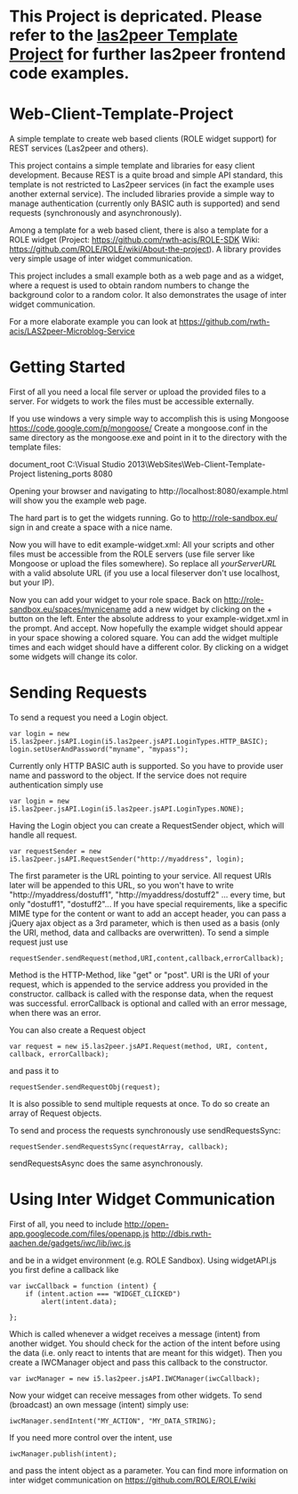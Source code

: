 This Project is depricated. Please refer to the [las2peer Template Project](https://github.com/rwth-acis/LAS2peer-Template-Project) for further las2peer frontend code examples.
=======================

Web-Client-Template-Project
=======================

A simple template to create web based clients (ROLE widget support) for REST services (Las2peer and others).

This project contains a simple template and libraries for easy client development.
Because REST is a quite broad and simple API standard, this template is not restricted to Las2peer services (in fact the example uses another external service).
The included libraries provide a simple way to manage authentication (currently only BASIC auth is supported) and send requests (synchronously and asynchronously).

Among a template for a web based client, there is also a template for a ROLE widget 
(Project:  https://github.com/rwth-acis/ROLE-SDK Wiki: https://github.com/ROLE/ROLE/wiki/About-the-project).
A library provides very simple usage of inter widget communication.

This project includes a small example both as a web page and as a widget, where a request is used to obtain random numbers to change the background color to a random color.
It also demonstrates the usage of inter widget communication.

For a more elaborate example you can look at https://github.com/rwth-acis/LAS2peer-Microblog-Service

Getting Started
=======================

First of all you need a local file server or upload the provided files to a server.
For widgets to work the files must be accessible externally.

If you use windows a very simple way to accomplish this is using Mongoose https://code.google.com/p/mongoose/
Create a mongoose.conf in the same directory as the mongoose.exe and point in it to the directory with the template files:

document_root C:\Visual Studio 2013\WebSites\Web-Client-Template-Project
listening_ports  8080

Opening your browser and navigating to http://localhost:8080/example.html will show you the example web page.


The hard part is to get the widgets running.
Go to http://role-sandbox.eu/ sign in and create a space with a nice name.

Now you will have to edit example-widget.xml:
All your scripts and other files must be accessible from the ROLE servers (use file server like Mongoose or upload the files somewhere).
So replace all $yourServerURL$ with a valid absolute URL (if you use a local fileserver don't use localhost, but your IP).

Now you can add your widget to your role space. Back on http://role-sandbox.eu/spaces/mynicename add a new widget by clicking on the + button on the left.
Enter the absolute address to your example-widget.xml in the prompt. And accept.
Now hopefully the example widget should appear in your space showing a colored square.
You can add the widget multiple times and each widget should have a different color.
By clicking on a widget some widgets will change its color.

Sending Requests
=======================

To send a request you need a Login object.

	var login = new i5.las2peer.jsAPI.Login(i5.las2peer.jsAPI.LoginTypes.HTTP_BASIC);
	login.setUserAndPassword("myname", "mypass");

Currently only HTTP BASIC auth is supported.
So you have to provide user name and password to the object.
If the service does not require authentication simply use

	var login = new i5.las2peer.jsAPI.Login(i5.las2peer.jsAPI.LoginTypes.NONE);

Having the Login object you can create a RequestSender object, which will handle all request.

	var requestSender = new i5.las2peer.jsAPI.RequestSender("http://myaddress", login);

The first parameter is the URL pointing to your service. All request URIs later will be appended to this URL,
so you won't have to write "http://myaddress/dostuff1", "http://myaddress/dostuff2" ... every time, but only "dostuff1", "dostuff2"...
If you have special requirements, like a specific MIME type for the content or want to add an accept header, you can pass a 
jQuery ajax object as a 3rd parameter, which is then used as a basis (only the URI, method, data and callbacks are overwritten).
To send a simple request just use

	requestSender.sendRequest(method,URI,content,callback,errorCallback);

Method is the HTTP-Method, like "get" or "post".
URI is the URI of your request, which is appended to the service address you provided in the constructor.
callback is called with the response data, when the request was successful.
errorCallback is optional and called with an error message, when there was an error.

You can also create a Request object

	var request = new i5.las2peer.jsAPI.Request(method, URI, content, callback, errorCallback);

and pass it to 

	requestSender.sendRequestObj(request);

It is also possible to send multiple requests at once.
To do so create an array of Request objects.

To send and process the requests synchronously use sendRequestsSync: 

	requestSender.sendRequestsSync(requestArray, callback);

sendRequestsAsync does the same asynchronously. 


Using Inter Widget Communication
=======================

First of all, you need to include 
http://open-app.googlecode.com/files/openapp.js
http://dbis.rwth-aachen.de/gadgets/iwc/lib/iwc.js

and be in a widget environment (e.g. ROLE Sandbox).
Using widgetAPI.js you first define a callback like

	var iwcCallback = function (intent) {
		if (intent.action === "WIDGET_CLICKED") 
			alert(intent.data);
		
	};

Which is called whenever a widget receives a message (intent) from another widget.
You should check for the action of the intent before using the data (i.e. only react to intents that are meant for this widget).
Then you create a IWCManager object and pass this callback to the constructor.

	var iwcManager = new i5.las2peer.jsAPI.IWCManager(iwcCallback);

Now your widget can receive messages from other widgets.
To send (broadcast) an own message (intent) simply use:

	iwcManager.sendIntent("MY_ACTION", "MY_DATA_STRING);

If you need more control over the intent, use

	iwcManager.publish(intent);

and pass the intent object as a parameter.
You can find more information on inter widget communication on https://github.com/ROLE/ROLE/wiki




